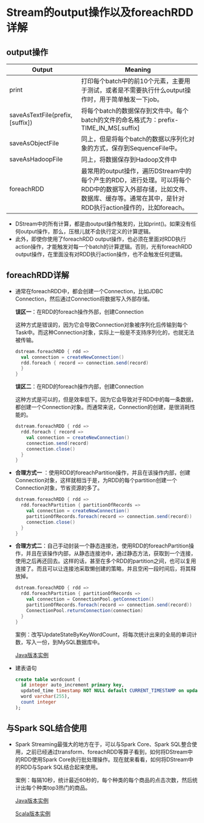 # Stream的output操作以及foreachRDD详解

## output操作

| Output                           | Meaning                                                      |
| -------------------------------- | ------------------------------------------------------------ |
| print                            | 打印每个batch中的前10个元素，主要用于测试，或者是不需要执行什么output操作时，用于简单触发一下job。 |
| saveAsTextFile(prefix, [suffix]) | 将每个batch的数据保存到文件中。每个batch的文件的命名格式为：prefix-TIME_IN_MS[.suffix] |
| saveAsObjectFile                 | 同上，但是将每个batch的数据以序列化对象的方式，保存到SequenceFile中。 |
| saveAsHadoopFile                 | 同上，将数据保存到Hadoop文件中                               |
| foreachRDD                       | 最常用的output操作，遍历DStream中的每个产生的RDD，进行处理。可以将每个RDD中的数据写入外部存储，比如文件、数据库、缓存等。通常在其中，是针对RDD执行action操作的，比如foreach。 |

- DStream中的所有计算，都是由output操作触发的，比如print()。如果没有任何output操作，那么，压根儿就不会执行定义的计算逻辑。
- 此外，即使你使用了foreachRDD output操作，也必须在里面对RDD执行action操作，才能触发对每一个batch的计算逻辑。否则，光有foreachRDD output操作，在里面没有对RDD执行action操作，也不会触发任何逻辑。

## foreachRDD详解

- 通常在foreachRDD中，都会创建一个Connection，比如JDBC Connection，然后通过Connection将数据写入外部存储。

  **误区一**：在RDD的foreach操作外部，创建Connection

  这种方式是错误的，因为它会导致Connection对象被序列化后传输到每个Task中。而这种Connection对象，实际上一般是不支持序列化的，也就无法被传输。

  ```scala
  dstream.foreachRDD { rdd =>
    val connection = createNewConnection() 
    rdd.foreach { record => connection.send(record)
    }
  }
  ```

  **误区二**：在RDD的foreach操作内部，创建Connection

  这种方式是可以的，但是效率低下。因为它会导致对于RDD中的每一条数据，都创建一个Connection对象。而通常来说，Connection的创建，是很消耗性能的。

  ```scala
  dstream.foreachRDD { rdd =>
    rdd.foreach { record =>
      val connection = createNewConnection()
      connection.send(record)
      connection.close()
    }
  }
  ```

- **合理方式一** ：使用RDD的foreachPartition操作，并且在该操作内部，创建Connection对象，这样就相当于是，为RDD的每个partition创建一个Connection对象，节省资源的多了。

  ```scala
  dstream.foreachRDD { rdd =>
    rdd.foreachPartition { partitionOfRecords =>
      val connection = createNewConnection()
      partitionOfRecords.foreach(record => connection.send(record))
      connection.close()
    }
  }
  ```

- **合理方式二**：自己手动封装一个静态连接池，使用RDD的foreachPartition操作，并且在该操作内部，从静态连接池中，通过静态方法，获取到一个连接，使用之后再还回去。这样的话，甚至在多个RDD的partition之间，也可以复用连接了。而且可以让连接池采取懒创建的策略，并且空闲一段时间后，将其释放掉。

  ```scala
  dstream.foreachRDD { rdd =>
    rdd.foreachPartition { partitionOfRecords =>
      val connection = ConnectionPool.getConnection()
      partitionOfRecords.foreach(record => connection.send(record))
      ConnectionPool.returnConnection(connection)  
    }
  }
  ```

  案例：改写UpdateStateByKeyWordCount，将每次统计出来的全局的单词计数，写入一份，到MySQL数据库中。

  [Java版本实例](src/java/PersistWordCount.java)

- 建表语句

  ```sql
  create table wordcount (
    id integer auto_increment primary key,
    updated_time timestamp NOT NULL default CURRENT_TIMESTAMP on update CURRENT_TIMESTAMP,
    word varchar(255),
    count integer
  );
  ```

## 与Spark SQL结合使用

- Spark Streaming最强大的地方在于，可以与Spark Core、Spark SQL整合使用，之前已经通过transform、foreachRDD等算子看到，如何将DStream中的RDD使用Spark Core执行批处理操作。现在就来看看，如何将DStream中的RDD与Spark SQL结合起来使用。

  案例：每隔10秒，统计最近60秒的，每个种类的每个商品的点击次数，然后统计出每个种类top3热门的商品。

  [Java版本实例](src/java/Top3HotProduct.java)

  [Scala版本实例](src/scala/Top3HotProduct.scala)